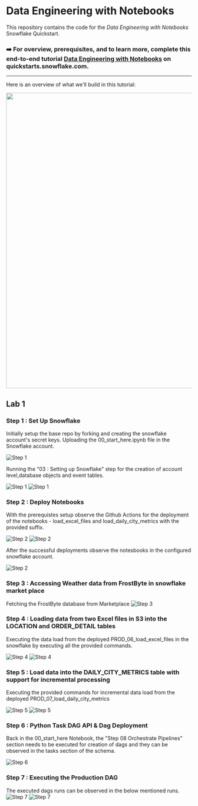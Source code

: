 # Data Engineering with Notebooks
This repository contains the code for the *Data Engineering with Notebooks* Snowflake Quickstart.

### ➡️ For overview, prerequisites, and to learn more, complete this end-to-end tutorial [Data Engineering with Notebooks](https://quickstarts.snowflake.com/guide/data_engineering_with_notebooks/index.html?index=..%2F..index#0) on quickstarts.snowflake.com.

___
Here is an overview of what we'll build in this tutorial:

<img src="images/quickstart_overview.png" width=800px>

## Lab 1

### Step 1 : Set Up Snowflake

Initially setup the base repo by forking and creating the snowflake account's secret keys.
Uploading the 00_start_here.ipynb file in the Snowflake account.

![Step 1](/sfguide-data-engineering-with-notebooks/screensaves/Screenshot%202025-02-21%20144506.png)

Running the "03 : Setting up Snowflake" step for the creation of account level,database objects and event tables.

![Step 1](/sfguide-data-engineering-with-notebooks/screensaves/Screenshot%202025-02-21%20145317.png)
![Step 1](/sfguide-data-engineering-with-notebooks/screensaves/Screenshot%202025-02-21%20145633.png)


### Step 2 : Deploy Notebooks

With the prerequistes setup observe the Github Actions for the deployment of the notebooks -
load_excel_files and load_daily_city_metrics with the provided suffix.

![Step 2](/sfguide-data-engineering-with-notebooks/screensaves/Screenshot%202025-02-21%20145950.png)
![Step 2](/sfguide-data-engineering-with-notebooks/screensaves/Screenshot%202025-02-21%20150224.png)

After the successful deployments observe the notesbooks in the configured snowflake account.

![Step 2](/sfguide-data-engineering-with-notebooks/screensaves/Screenshot%202025-02-21%20150359.png)

### Step 3 : Accessing Weather data from FrostByte in snowflake market place

Fetching the FrostByte database from Marketplace
![Step 3](/sfguide-data-engineering-with-notebooks/screensaves/Screenshot%202025-02-21%20150628.png)

### Step 4 : Loading data from two Excel files in S3 into the LOCATION and ORDER_DETAIL tables

Executing the data load from the deployed PROD_06_load_excel_files in the snowflake by executing all the provided commands.

![Step 4](/sfguide-data-engineering-with-notebooks/screensaves/Screenshot%202025-02-21%20151024.png)
![Step 4](/sfguide-data-engineering-with-notebooks/screensaves/Screenshot%202025-02-21%20151638.png)

### Step 5 : Load data into the DAILY_CITY_METRICS table with support for incremental processing

Executing the provided commands for incremental data load from the deployed PROD_07_load_daily_city_metrics

![Step 5](/sfguide-data-engineering-with-notebooks/screensaves/Screenshot%202025-02-21%20151230.png)
![Step 5](/sfguide-data-engineering-with-notebooks/screensaves/Screenshot%202025-02-21%20151551.png)


### Step 6 : Python Task DAG API & Dag Deployment
Back in the 00_start_here Notebook, the "Step 08 Orchestrate Pipelines" section needs to be executed for creation of dags and they can be observed in the tasks section of the schema.

![Step 6](/sfguide-data-engineering-with-notebooks/screensaves/Screenshot%202025-02-21%20152038.png)

### Step 7 : Executing the Production DAG

The executed dags runs can be observed in the below mentioned runs.
![Step 7](/sfguide-data-engineering-with-notebooks/screensaves/Screenshot%202025-02-21%20152305.png)
![Step 7](/sfguide-data-engineering-with-notebooks/screensaves/Screenshot%202025-02-21%20152359.png)